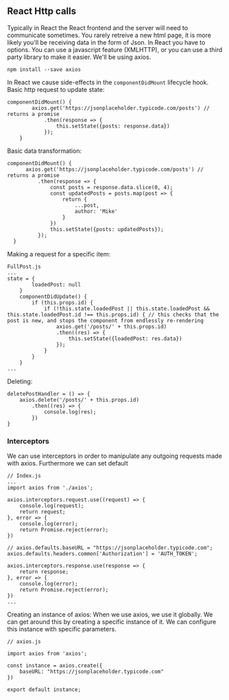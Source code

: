 ## React Http calls

Typically in React the React frontend and the server will need to communicate sometimes. You rarely retreive a new html page, it is more likely you'll be receiving data in the form of Json.
In React you have to options. You can use a javascript feature (XMLHTTP), or you can use a third party library to make it easier.
We'll be using axios.

`npm install --save axios`

In React we cause side-effects in the `componentDidMount` lifecycle hook.
Basic http request to update state:
```
componentDidMount() {
        axios.get('https://jsonplaceholder.typicode.com/posts') // returns a promise
            .then(response => {
                this.setState({posts: response.data})
            });
    }

```

Basic data transformation:
```
componentDidMount() {
      axios.get('https://jsonplaceholder.typicode.com/posts') // returns a promise
          .then(response => {
              const posts = response.data.slice(0, 4);
              const updatedPosts = posts.map(post => {
                  return {
                      ...post,
                      author: 'Mike'
                  }
              })
              this.setState({posts: updatedPosts});
          });
  }
  ```

Making a request for a specific item:
```
FullPost.js
...
state = {
        loadedPost: null
    }
    componentDidUpdate() {
        if (this.props.id) {
            if (!this.state.loadedPost || this.state.loadedPost && this.state.loadedPost.id !== this.props.id) { // this checks that the post is new, and stops the component from endlessly re-rendering
                axios.get('/posts/' + this.props.id)
                .then((res) => {
                    this.setState({loadedPost: res.data})
                });
            }
        }
    }
...
```

Deleting:
```
deletePostHandler = () => {
    axios.delete('/posts/' + this.props.id)
        .then((res) => {
            console.log(res);
        })
}
```

### Interceptors
We can use interceptors in order to manipulate any outgoing requests made with axios. Furthermore we can set default
```
// Index.js
...
import axios from './axios';

axios.interceptors.request.use((request) => {
    console.log(request);
    return request;
}, error => {
    console.log(error);
    return Promise.reject(error);
})

// axios.defaults.baseURL = "https://jsonplaceholder.typicode.com";
axios.defaults.headers.common['Authorization'] = 'AUTH_TOKEN';

axios.interceptors.response.use(response => {
    return response;
}, error => {
    console.log(error);
    return Promise.reject(error);
})
...
```

Creating an instance of axios:
When we use axios, we use it globally. We can get around this by creating a specific instance of it.
We can configure this instance with specific parameters. 
```
// axios.js

import axios from 'axios';

const instance = axios.create({
    baseURL: "https://jsonplaceholder.typicode.com"
})

export default instance;

```
